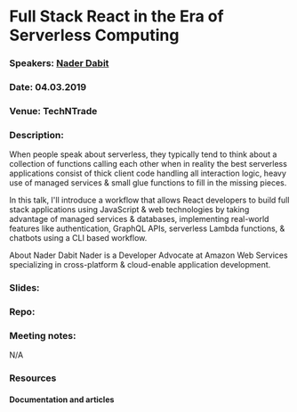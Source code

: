 # Full Stack React in the Era of Serverless Computing

### Speakers: [Nader Dabit](https://twitter.com/dabit3)
### Date: 04.03.2019
### Venue: TechNTrade
### Description:

When people speak about serverless, they typically tend to think about a collection of functions calling each other when in reality the best serverless applications consist of thick client code handling all interaction logic, heavy use of managed services & small glue functions to fill in the missing pieces.

In this talk, I'll introduce a workflow that allows React developers to build full stack applications using JavaScript & web technologies by taking advantage of managed services & databases, implementing real-world features like authentication, GraphQL APIs, serverless Lambda functions, & chatbots using a CLI based workflow.

About Nader Dabit Nader is a Developer Advocate at Amazon Web Services specializing in cross-platform & cloud-enable application development.

### Slides:

### Repo:


### Meeting notes:
N/A

### Resources

#### Documentation and articles
